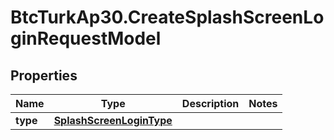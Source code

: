 # BtcTurkAp30.CreateSplashScreenLoginRequestModel

## Properties
Name | Type | Description | Notes
------------ | ------------- | ------------- | -------------
**type** | [**SplashScreenLoginType**](SplashScreenLoginType.md) |  | 
